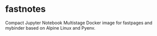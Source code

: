 # fastnotes
Compact Jupyter Notebook Multistage Docker image for fastpages and mybinder based on Alpine Linux and Pyenv.
